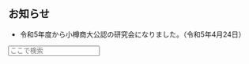 ## お知らせ

- 令和5年度から小樽商大公認の研究会になりました。（令和5年4月24日）

<!-- Widget JavaScript bundle -->
<script src="https://cloud.google.com/ai/gen-app-builder/client?hl=ja"></script>

<!-- Search widget element is not visible by default -->
<gen-search-widget
  configId="b9ec0bf6-849f-4b90-9109-1b193a87e540"
  triggerId="searchWidgetTrigger">
</gen-search-widget>

<!-- Element that opens the widget on click. It does not have to be an input -->
<input placeholder="ここで検索" id="searchWidgetTrigger" />
